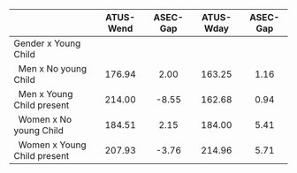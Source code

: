 
|                      |    ATUS-Wend |     ASEC-Gap |    ATUS-Wday |     ASEC-Gap |
| -------------------- | :----------: | :----------: | :----------: | :----------: |
| Gender x Young Child |              |              |              |              |
| &nbsp;&nbsp;Men x No young Child |       176.94 |         2.00 |       163.25 |         1.16 |
| &nbsp;&nbsp;Men x Young Child present |       214.00 |        -8.55 |       162.68 |         0.94 |
| &nbsp;&nbsp;Women x No young Child |       184.51 |         2.15 |       184.00 |         5.41 |
| &nbsp;&nbsp;Women x Young Child present |       207.93 |        -3.76 |       214.96 |         5.71 |

